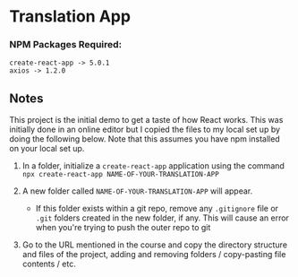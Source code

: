 # Translation App

### NPM Packages Required:
```
create-react-app -> 5.0.1
axios -> 1.2.0
```

## Notes
This project is the initial demo to get a taste of how React works. This was initially done in an online editor but I copied the files to my local set up by doing the following below. Note that this assumes you have npm installed on your local set up.

1. In a folder, initialize a `create-react-app` application using the command `npx create-react-app NAME-OF-YOUR-TRANSLATION-APP`

2. A new folder called `NAME-OF-YOUR-TRANSLATION-APP` will appear. 

   - If this folder exists within a git repo, remove any `.gitignore` file or `.git` folders created in the new folder, if any. This will cause an error when you're trying to push the outer repo to git

3. Go to the URL mentioned in the course and copy the directory structure and files of the project, adding and removing folders / copy-pasting file contents / etc.




